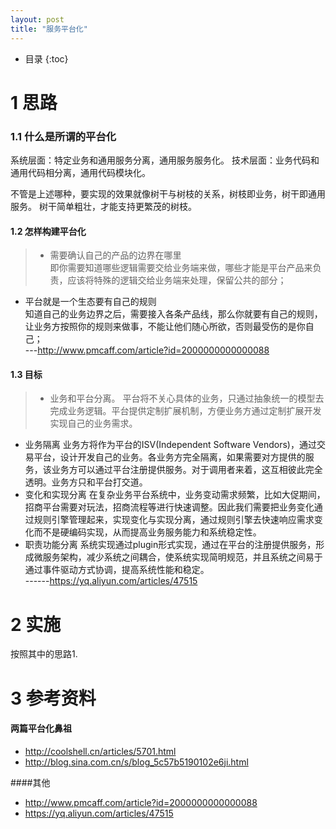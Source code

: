 ```yaml
---
layout: post
title: "服务平台化"
---
```


* 目录
{:toc}

# 1 思路

### 1.1 什么是所谓的平台化

系统层面：特定业务和通用服务分离，通用服务服务化。
技术层面：业务代码和通用代码相分离，通用代码模块化。

不管是上述哪种，要实现的效果就像树干与树枝的关系，树枝即业务，树干即通用服务。
树干简单粗壮，才能支持更繁茂的树枝。

#### 1.2 怎样构建平台化

> * 需要确认自己的产品的边界在哪里    
即你需要知道哪些逻辑需要交给业务端来做，哪些才能是平台产品来负责，应该将特殊的逻辑交给业务端来处理，保留公共的部分；    
* 平台就是一个生态要有自己的规则    
知道自己的业务边界之后，需要接入各条产品线，那么你就要有自己的规则，让业务方按照你的规则来做事，不能让他们随心所欲，否则最受伤的是你自己；    
---http://www.pmcaff.com/article?id=2000000000000088


#### 1.3 目标

> * 业务和平台分离。 平台将不关心具体的业务，只通过抽象统一的模型去完成业务逻辑。平台提供定制扩展机制，方便业务方通过定制扩展开发实现自己的业务需求。    
* 业务隔离 业务方将作为平台的ISV(Independent Software Vendors)，通过交易平台，设计开发自己的业务。各业务方完全隔离，如果需要对方提供的服务，该业务方可以通过平台注册提供服务。对于调用者来着，这互相彼此完全透明。业务方只和平台打交道。    
* 变化和实现分离 在复杂业务平台系统中，业务变动需求频繁，比如大促期间，招商平台需要对玩法，招商流程等进行快速调整。因此我们需要把业务变化通过规则引擎管理起来，实现变化与实现分离，通过规则引擎去快速响应需求变化而不是硬编码实现，从而提高业务服务能力和系统稳定性。    
* 职责功能分离 系统实现通过plugin形式实现，通过在平台的注册提供服务，形成微服务架构，减少系统之间耦合，使系统实现简明规范，并且系统之间易于通过事件驱动方式协调，提高系统性能和稳定。     
------https://yq.aliyun.com/articles/47515

# 2 实施

按照其中的思路1.

# 3 参考资料

#### 两篇平台化鼻祖

* http://coolshell.cn/articles/5701.html
* http://blog.sina.com.cn/s/blog_5c57b5190102e6ji.html

####其他

* http://www.pmcaff.com/article?id=2000000000000088
* https://yq.aliyun.com/articles/47515
